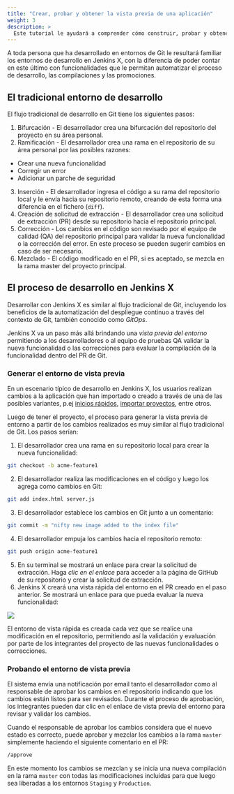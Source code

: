 ```yaml
---
title: "Crear, probar y obtener la vista previa de una aplicación"
weight: 3
description: >
  Este tutorial le ayudará a comprender cómo construir, probar y obtener una vista previa de su aplicación en varios **entornos** integrados en Jenkins X
---
```


A toda persona que ha desarrollado en entornos de Git le resultará familiar los entornos de desarrollo en Jenkins X, con la diferencia de poder contar en este último con funcionalidades que le permitan automatizar el proceso de desarrollo, las compilaciones y las promociones.

## El tradicional entorno de desarrollo

El flujo tradicional de desarrollo en Git tiene los siguientes pasos:

1. Bifurcación - El desarrollador crea una bifurcación del repositorio del proyecto en su área personal.
2. Ramificación - El desarrollador crea una rama en el repositorio de su área personal por las posibles razones:

- Crear una nueva funcionalidad
- Corregir un error
- Adicionar un parche de seguridad

3. Inserción - El desarrollador ingresa el código a su rama del repositorio local y le envía hacia su repositorio remoto, creando de esta forma una diferencia en el fichero (`diff`).
4. Creación de solicitud de extracción - El desarrollador crea una solicitud de extracción (PR) desde su repositorio hacia el repositorio principal.
5. Corrección - Los cambios en el código son revisado por el equipo de calidad (QA) del repositorio principal para validar la nueva funcionalidad o la corrección del error. En este proceso se pueden sugerir cambios en caso de ser necesario.
6. Mezclado - El código modificado en el PR, si es aceptado, se mezcla en la rama master del proyecto principal.

## El proceso de desarrollo en Jenkins X

Desarrollar con Jenkins X es similar al flujo tradicional de Git, incluyendo los beneficios de la automatización del despliegue continuo a través del contexto de Git, también conocido como *GitOps*.

Jenkins X va un paso más allá brindando una *vista previa del entorno* permitiendo a los desarrolladores o al equipo de pruebas QA validar la nueva funcionalidad o las correcciones para evaluar la compilación de la funcionalidad dentro del PR de Git.

### Generar el entorno de vista previa

En un escenario típico de desarrollo en Jenkins X, los usuarios realizan cambios a la aplicación que han importado o creado a través de una de las posibles variantes, p.ej [inicios rápidos](/es/docs/getting-started/first-project/create-quickstart/), [importar proyectos](/es/docs/resources/guides/using-jx/creating/import/), entre otros.

Luego de tener el proyecto, el proceso para generar la vista previa de entorno a partir de los cambios realizados es muy similar al flujo tradicional de Git. Los pasos serían:

1. El desarrollador crea una rama en su repositorio local para crear la nueva funcionalidad:

```sh
git checkout -b acme-feature1
```

2. El desarrollador realiza las modificaciones en el código y luego los agrega como cambios en Git:

```sh
git add index.html server.js
```

3. El desarrollador establece los cambios en Git junto a un comentario:

```sh
git commit -m "nifty new image added to the index file"
```

4. El desarrollador empuja los cambios hacia el repositorio remoto:

```sh
git push origin acme-feature1
```

5. En su terminal se mostrará un enlace para crear la solicitud de extracción. Haga *clic en el enlace* para acceder a la página de GitHub de su repositorio y crear la solicitud de extracción.
6. Jenkins X creará una vista rápida del entorno en el PR creado en el paso anterior. Se mostrará un enlace para que pueda evaluar la nueva funcionalidad:

<img src="/images/pr-comment.png" class="img-thumbnail">

El entorno de vista rápida es creada cada vez que se realice una modificación en el repositorio, permitiendo así la validación y evaluación por parte de los integrantes del proyecto de las nuevas funcionalidades o correcciones.

### Probando el entorno de vista previa

El sistema envía una notificación por email tanto el desarrollador como al responsable de aprobar los cambios en el repositorio indicando que los cambios están listos para ser revisados. Durante el proceso de aprobación, los integrantes pueden dar clic en el enlace de vista previa del entorno para revisar y validar los cambios.

Cuando el responsable de aprobar los cambios considera que el nuevo estado es correcto, puede aprobar y mezclar los cambios a la rama `master` simplemente haciendo el siguiente comentario en el PR:

```sh
/approve
```

En este momento los cambios se mezclan y se inicia una nueva compilación en la rama `master` con todas las modificaciones incluidas para que luego sea liberadas a los entornos `Staging` y `Production`.
